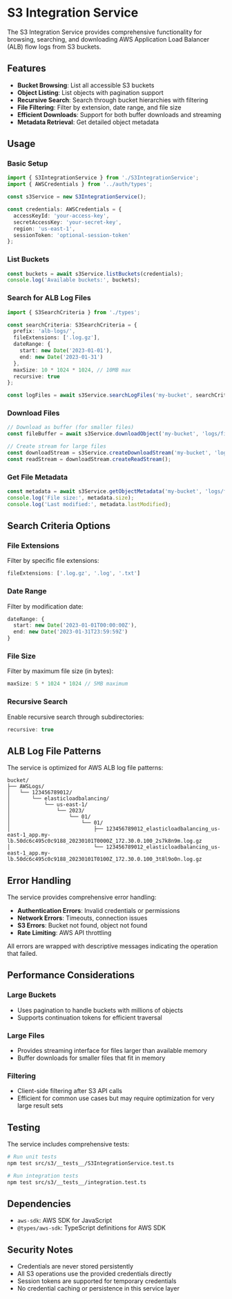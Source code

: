 # S3 Integration Service

The S3 Integration Service provides comprehensive functionality for browsing, searching, and downloading AWS Application Load Balancer (ALB) flow logs from S3 buckets.

## Features

- **Bucket Browsing**: List all accessible S3 buckets
- **Object Listing**: List objects with pagination support
- **Recursive Search**: Search through bucket hierarchies with filtering
- **File Filtering**: Filter by extension, date range, and file size
- **Efficient Downloads**: Support for both buffer downloads and streaming
- **Metadata Retrieval**: Get detailed object metadata

## Usage

### Basic Setup

```typescript
import { S3IntegrationService } from './S3IntegrationService';
import { AWSCredentials } from '../auth/types';

const s3Service = new S3IntegrationService();

const credentials: AWSCredentials = {
  accessKeyId: 'your-access-key',
  secretAccessKey: 'your-secret-key',
  region: 'us-east-1',
  sessionToken: 'optional-session-token'
};
```

### List Buckets

```typescript
const buckets = await s3Service.listBuckets(credentials);
console.log('Available buckets:', buckets);
```

### Search for ALB Log Files

```typescript
import { S3SearchCriteria } from './types';

const searchCriteria: S3SearchCriteria = {
  prefix: 'alb-logs/',
  fileExtensions: ['.log.gz'],
  dateRange: {
    start: new Date('2023-01-01'),
    end: new Date('2023-01-31')
  },
  maxSize: 10 * 1024 * 1024, // 10MB max
  recursive: true
};

const logFiles = await s3Service.searchLogFiles('my-bucket', searchCriteria, credentials);
```

### Download Files

```typescript
// Download as buffer (for smaller files)
const fileBuffer = await s3Service.downloadObject('my-bucket', 'logs/file.gz', credentials);

// Create stream for large files
const downloadStream = s3Service.createDownloadStream('my-bucket', 'logs/large-file.gz', credentials);
const readStream = downloadStream.createReadStream();
```

### Get File Metadata

```typescript
const metadata = await s3Service.getObjectMetadata('my-bucket', 'logs/file.gz', credentials);
console.log('File size:', metadata.size);
console.log('Last modified:', metadata.lastModified);
```

## Search Criteria Options

### File Extensions
Filter by specific file extensions:
```typescript
fileExtensions: ['.log.gz', '.log', '.txt']
```

### Date Range
Filter by modification date:
```typescript
dateRange: {
  start: new Date('2023-01-01T00:00:00Z'),
  end: new Date('2023-01-31T23:59:59Z')
}
```

### File Size
Filter by maximum file size (in bytes):
```typescript
maxSize: 5 * 1024 * 1024 // 5MB maximum
```

### Recursive Search
Enable recursive search through subdirectories:
```typescript
recursive: true
```

## ALB Log File Patterns

The service is optimized for AWS ALB log file patterns:

```
bucket/
├── AWSLogs/
│   └── 123456789012/
│       └── elasticloadbalancing/
│           └── us-east-1/
│               └── 2023/
│                   └── 01/
│                       └── 01/
│                           ├── 123456789012_elasticloadbalancing_us-east-1_app.my-lb.50dc6c495c0c9188_20230101T0000Z_172.30.0.100_2s7k8n9m.log.gz
│                           └── 123456789012_elasticloadbalancing_us-east-1_app.my-lb.50dc6c495c0c9188_20230101T0100Z_172.30.0.100_3t8l9o0n.log.gz
```

## Error Handling

The service provides comprehensive error handling:

- **Authentication Errors**: Invalid credentials or permissions
- **Network Errors**: Timeouts, connection issues
- **S3 Errors**: Bucket not found, object not found
- **Rate Limiting**: AWS API throttling

All errors are wrapped with descriptive messages indicating the operation that failed.

## Performance Considerations

### Large Buckets
- Uses pagination to handle buckets with millions of objects
- Supports continuation tokens for efficient traversal

### Large Files
- Provides streaming interface for files larger than available memory
- Buffer downloads for smaller files that fit in memory

### Filtering
- Client-side filtering after S3 API calls
- Efficient for common use cases but may require optimization for very large result sets

## Testing

The service includes comprehensive tests:

```bash
# Run unit tests
npm test src/s3/__tests__/S3IntegrationService.test.ts

# Run integration tests
npm test src/s3/__tests__/integration.test.ts
```

## Dependencies

- `aws-sdk`: AWS SDK for JavaScript
- `@types/aws-sdk`: TypeScript definitions for AWS SDK

## Security Notes

- Credentials are never stored persistently
- All S3 operations use the provided credentials directly
- Session tokens are supported for temporary credentials
- No credential caching or persistence in this service layer